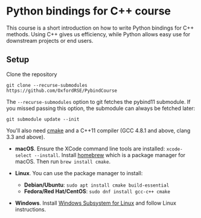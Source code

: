 # Python bindings for C++ course

This course is a short introduction on how to write Python bindings for C++
methods. Using C++ gives us efficiency, while Python allows easy use for
downstream projects or end users.

## Setup

Clone the repository

    git clone --recurse-submodules https://github.com/OxfordRSE/PybindCourse

The `--recurse-submodules` option to git fetches the pybind11 submodule. If you missed passing this option, the submodule can always be fetched later:

    git submodule update --init

You'll also need [cmake](https://cmake.org) and a C++11 compiler (GCC
4.8.1 and above, clang 3.3 and above).

- **macOS**. Ensure the XCode command line tools are installed: `xcode-select
  --install`. Install [homebrew](https://brew.sh/) which is a package manager
  for macOS. Then run `brew install cmake`.

- **Linux**. You can use the package manager to install:
  - **Debian/Ubuntu**: `sudo apt install cmake build-essential`
  - **Fedora/Red Hat/CentOS**: `sudo dnf install gcc-c++ cmake`

- **Windows**. Install [Windows Subsystem for
  Linux](https://docs.microsoft.com/en-us/windows/wsl/install-win10) and follow
  Linux instructions.
